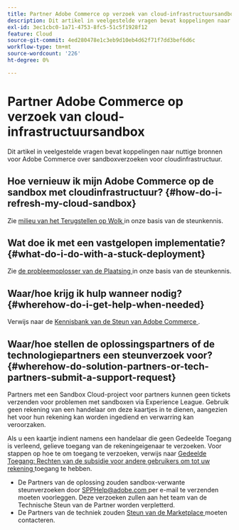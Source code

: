```yaml
---
title: Partner Adobe Commerce op verzoek van cloud-infrastructuursandbox
description: Dit artikel in veelgestelde vragen bevat koppelingen naar nuttige bronnen voor Adobe Commerce over sandboxverzoeken voor cloudinfrastructuur.
exl-id: 3ec1cbc0-1a71-4753-8fc5-51c5f1928f12
feature: Cloud
source-git-commit: 4ed280478e1c3eb9d10eb4d62f71f7dd3bef6d6c
workflow-type: tm+mt
source-wordcount: '226'
ht-degree: 0%

---
```


# Partner Adobe Commerce op verzoek van cloud-infrastructuursandbox

Dit artikel in veelgestelde vragen bevat koppelingen naar nuttige bronnen voor Adobe Commerce over sandboxverzoeken voor cloudinfrastructuur.

## Hoe vernieuw ik mijn Adobe Commerce op de sandbox met cloudinfrastructuur? {#how-do-i-refresh-my-cloud-sandbox}

Zie [ milieu van het Terugstellen op Wolk ](/help/how-to/general/reset-environment-on-cloud.md) in onze basis van de steunkennis.

## Wat doe ik met een vastgelopen implementatie? {#what-do-i-do-with-a-stuck-deployment}

Zie [ de probleemoplosser van de Plaatsing ](/help/troubleshooting/deployment/magento-deployment-troubleshooter.md) in onze basis van de steunkennis.

## Waar/hoe krijg ik hulp wanneer nodig? {#wherehow-do-i-get-help-when-needed}

Verwijs naar de [ Kennisbank van de Steun van Adobe Commerce ](https://support.magento.com/hc/en-us).

## Waar/hoe stellen de oplossingspartners of de technologiepartners een steunverzoek voor? {#wherehow-do-solution-partners-or-tech-partners-submit-a-support-request}

Partners met een Sandbox Cloud-project voor partners kunnen geen tickets verzenden voor problemen met sandboxen via Experience League. Gebruik geen rekening van een handelaar om deze kaartjes in te dienen, aangezien het voor hun rekening kan worden ingediend en verwarring kan veroorzaken.

Als u een kaartje indient namens een handelaar die geen Gedeelde Toegang is verleend, gelieve toegang van de rekeningeigenaar te verzoeken. Voor stappen op hoe te om toegang te verzoeken, verwijs naar [ Gedeelde Toegang: Rechten van de subsidie voor andere gebruikers om tot uw rekening ](https://experienceleague.adobe.com/en/docs/commerce-knowledge-base/kb/help-center-guide/magento-help-center-user-guide#shared-access) toegang te hebben.

* De Partners van de oplossing zouden sandbox-verwante steunverzoeken door [ SPPHelp@adobe.com ](mailto:SPPHelp@adobe.com) per e-mail te verzenden moeten voorleggen. Deze verzoeken zullen aan het team van de Technische Steun van de Partner worden verpletterd.
* De Partners van de techniek zouden [ Steun van de Marketplace ](mailto:commercemarketplacesupport@adobe.com) moeten contacteren.


